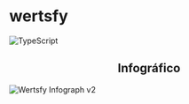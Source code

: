 # wertsfy

![TypeScript](https://img.shields.io/badge/typescript-steelblue.svg?style=for-the-badge&logo=typescript&logoColor=white)

<div align="center"> 

## Infográfico 

</div>

![Wertsfy Infograph v2](https://user-images.githubusercontent.com/59739253/186742979-e1fdc516-dcbd-4a41-afa9-4b3f09bed2d1.png)
